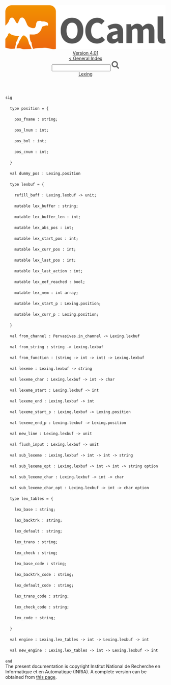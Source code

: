 <!-- ((! set title API !)) ((! set documentation !)) ((! set api !)) ((! set nobreadcrumb !)) -->
<div class="api"><header><nav class="toc brand"><a class="brand" href="https://ocaml.org/"><img src="colour-logo-gray.svg" class="svg" alt="OCaml"></a></nav><nav class="toc"><div class="toc_version"><a href="/docs" id="version-select">Version 4.01</a></div><a href="index.html">&lt; General Index</a><div class="api_search"><input type="text" name="apisearch" id="api_search" oninput="mySearch(false);" onkeypress="this.oninput();" onclick="this.oninput();" onpaste="this.oninput();">
<img src="search_icon.svg" alt="Search" class="svg" onclick="mySearch(false)"></div>
<div id="search_results"></div><div class="toc_title"><a href="Lexing.html">Lexing</a></div><ul></ul></nav></header>
<code class="code"><span class="keyword">sig</span><br>
&nbsp;&nbsp;<span class="keyword">type</span>&nbsp;position&nbsp;=&nbsp;{<br>
&nbsp;&nbsp;&nbsp;&nbsp;pos_fname&nbsp;:&nbsp;string;<br>
&nbsp;&nbsp;&nbsp;&nbsp;pos_lnum&nbsp;:&nbsp;int;<br>
&nbsp;&nbsp;&nbsp;&nbsp;pos_bol&nbsp;:&nbsp;int;<br>
&nbsp;&nbsp;&nbsp;&nbsp;pos_cnum&nbsp;:&nbsp;int;<br>
&nbsp;&nbsp;}<br>
&nbsp;&nbsp;<span class="keyword">val</span>&nbsp;dummy_pos&nbsp;:&nbsp;<span class="constructor">Lexing</span>.position<br>
&nbsp;&nbsp;<span class="keyword">type</span>&nbsp;lexbuf&nbsp;=&nbsp;{<br>
&nbsp;&nbsp;&nbsp;&nbsp;refill_buff&nbsp;:&nbsp;<span class="constructor">Lexing</span>.lexbuf&nbsp;<span class="keywordsign">-&gt;</span>&nbsp;unit;<br>
&nbsp;&nbsp;&nbsp;&nbsp;<span class="keyword">mutable</span>&nbsp;lex_buffer&nbsp;:&nbsp;string;<br>
&nbsp;&nbsp;&nbsp;&nbsp;<span class="keyword">mutable</span>&nbsp;lex_buffer_len&nbsp;:&nbsp;int;<br>
&nbsp;&nbsp;&nbsp;&nbsp;<span class="keyword">mutable</span>&nbsp;lex_abs_pos&nbsp;:&nbsp;int;<br>
&nbsp;&nbsp;&nbsp;&nbsp;<span class="keyword">mutable</span>&nbsp;lex_start_pos&nbsp;:&nbsp;int;<br>
&nbsp;&nbsp;&nbsp;&nbsp;<span class="keyword">mutable</span>&nbsp;lex_curr_pos&nbsp;:&nbsp;int;<br>
&nbsp;&nbsp;&nbsp;&nbsp;<span class="keyword">mutable</span>&nbsp;lex_last_pos&nbsp;:&nbsp;int;<br>
&nbsp;&nbsp;&nbsp;&nbsp;<span class="keyword">mutable</span>&nbsp;lex_last_action&nbsp;:&nbsp;int;<br>
&nbsp;&nbsp;&nbsp;&nbsp;<span class="keyword">mutable</span>&nbsp;lex_eof_reached&nbsp;:&nbsp;bool;<br>
&nbsp;&nbsp;&nbsp;&nbsp;<span class="keyword">mutable</span>&nbsp;lex_mem&nbsp;:&nbsp;int&nbsp;array;<br>
&nbsp;&nbsp;&nbsp;&nbsp;<span class="keyword">mutable</span>&nbsp;lex_start_p&nbsp;:&nbsp;<span class="constructor">Lexing</span>.position;<br>
&nbsp;&nbsp;&nbsp;&nbsp;<span class="keyword">mutable</span>&nbsp;lex_curr_p&nbsp;:&nbsp;<span class="constructor">Lexing</span>.position;<br>
&nbsp;&nbsp;}<br>
&nbsp;&nbsp;<span class="keyword">val</span>&nbsp;from_channel&nbsp;:&nbsp;<span class="constructor">Pervasives</span>.in_channel&nbsp;<span class="keywordsign">-&gt;</span>&nbsp;<span class="constructor">Lexing</span>.lexbuf<br>
&nbsp;&nbsp;<span class="keyword">val</span>&nbsp;from_string&nbsp;:&nbsp;string&nbsp;<span class="keywordsign">-&gt;</span>&nbsp;<span class="constructor">Lexing</span>.lexbuf<br>
&nbsp;&nbsp;<span class="keyword">val</span>&nbsp;from_function&nbsp;:&nbsp;(string&nbsp;<span class="keywordsign">-&gt;</span>&nbsp;int&nbsp;<span class="keywordsign">-&gt;</span>&nbsp;int)&nbsp;<span class="keywordsign">-&gt;</span>&nbsp;<span class="constructor">Lexing</span>.lexbuf<br>
&nbsp;&nbsp;<span class="keyword">val</span>&nbsp;lexeme&nbsp;:&nbsp;<span class="constructor">Lexing</span>.lexbuf&nbsp;<span class="keywordsign">-&gt;</span>&nbsp;string<br>
&nbsp;&nbsp;<span class="keyword">val</span>&nbsp;lexeme_char&nbsp;:&nbsp;<span class="constructor">Lexing</span>.lexbuf&nbsp;<span class="keywordsign">-&gt;</span>&nbsp;int&nbsp;<span class="keywordsign">-&gt;</span>&nbsp;char<br>
&nbsp;&nbsp;<span class="keyword">val</span>&nbsp;lexeme_start&nbsp;:&nbsp;<span class="constructor">Lexing</span>.lexbuf&nbsp;<span class="keywordsign">-&gt;</span>&nbsp;int<br>
&nbsp;&nbsp;<span class="keyword">val</span>&nbsp;lexeme_end&nbsp;:&nbsp;<span class="constructor">Lexing</span>.lexbuf&nbsp;<span class="keywordsign">-&gt;</span>&nbsp;int<br>
&nbsp;&nbsp;<span class="keyword">val</span>&nbsp;lexeme_start_p&nbsp;:&nbsp;<span class="constructor">Lexing</span>.lexbuf&nbsp;<span class="keywordsign">-&gt;</span>&nbsp;<span class="constructor">Lexing</span>.position<br>
&nbsp;&nbsp;<span class="keyword">val</span>&nbsp;lexeme_end_p&nbsp;:&nbsp;<span class="constructor">Lexing</span>.lexbuf&nbsp;<span class="keywordsign">-&gt;</span>&nbsp;<span class="constructor">Lexing</span>.position<br>
&nbsp;&nbsp;<span class="keyword">val</span>&nbsp;new_line&nbsp;:&nbsp;<span class="constructor">Lexing</span>.lexbuf&nbsp;<span class="keywordsign">-&gt;</span>&nbsp;unit<br>
&nbsp;&nbsp;<span class="keyword">val</span>&nbsp;flush_input&nbsp;:&nbsp;<span class="constructor">Lexing</span>.lexbuf&nbsp;<span class="keywordsign">-&gt;</span>&nbsp;unit<br>
&nbsp;&nbsp;<span class="keyword">val</span>&nbsp;sub_lexeme&nbsp;:&nbsp;<span class="constructor">Lexing</span>.lexbuf&nbsp;<span class="keywordsign">-&gt;</span>&nbsp;int&nbsp;<span class="keywordsign">-&gt;</span>&nbsp;int&nbsp;<span class="keywordsign">-&gt;</span>&nbsp;string<br>
&nbsp;&nbsp;<span class="keyword">val</span>&nbsp;sub_lexeme_opt&nbsp;:&nbsp;<span class="constructor">Lexing</span>.lexbuf&nbsp;<span class="keywordsign">-&gt;</span>&nbsp;int&nbsp;<span class="keywordsign">-&gt;</span>&nbsp;int&nbsp;<span class="keywordsign">-&gt;</span>&nbsp;string&nbsp;option<br>
&nbsp;&nbsp;<span class="keyword">val</span>&nbsp;sub_lexeme_char&nbsp;:&nbsp;<span class="constructor">Lexing</span>.lexbuf&nbsp;<span class="keywordsign">-&gt;</span>&nbsp;int&nbsp;<span class="keywordsign">-&gt;</span>&nbsp;char<br>
&nbsp;&nbsp;<span class="keyword">val</span>&nbsp;sub_lexeme_char_opt&nbsp;:&nbsp;<span class="constructor">Lexing</span>.lexbuf&nbsp;<span class="keywordsign">-&gt;</span>&nbsp;int&nbsp;<span class="keywordsign">-&gt;</span>&nbsp;char&nbsp;option<br>
&nbsp;&nbsp;<span class="keyword">type</span>&nbsp;lex_tables&nbsp;=&nbsp;{<br>
&nbsp;&nbsp;&nbsp;&nbsp;lex_base&nbsp;:&nbsp;string;<br>
&nbsp;&nbsp;&nbsp;&nbsp;lex_backtrk&nbsp;:&nbsp;string;<br>
&nbsp;&nbsp;&nbsp;&nbsp;lex_default&nbsp;:&nbsp;string;<br>
&nbsp;&nbsp;&nbsp;&nbsp;lex_trans&nbsp;:&nbsp;string;<br>
&nbsp;&nbsp;&nbsp;&nbsp;lex_check&nbsp;:&nbsp;string;<br>
&nbsp;&nbsp;&nbsp;&nbsp;lex_base_code&nbsp;:&nbsp;string;<br>
&nbsp;&nbsp;&nbsp;&nbsp;lex_backtrk_code&nbsp;:&nbsp;string;<br>
&nbsp;&nbsp;&nbsp;&nbsp;lex_default_code&nbsp;:&nbsp;string;<br>
&nbsp;&nbsp;&nbsp;&nbsp;lex_trans_code&nbsp;:&nbsp;string;<br>
&nbsp;&nbsp;&nbsp;&nbsp;lex_check_code&nbsp;:&nbsp;string;<br>
&nbsp;&nbsp;&nbsp;&nbsp;lex_code&nbsp;:&nbsp;string;<br>
&nbsp;&nbsp;}<br>
&nbsp;&nbsp;<span class="keyword">val</span>&nbsp;engine&nbsp;:&nbsp;<span class="constructor">Lexing</span>.lex_tables&nbsp;<span class="keywordsign">-&gt;</span>&nbsp;int&nbsp;<span class="keywordsign">-&gt;</span>&nbsp;<span class="constructor">Lexing</span>.lexbuf&nbsp;<span class="keywordsign">-&gt;</span>&nbsp;int<br>
&nbsp;&nbsp;<span class="keyword">val</span>&nbsp;new_engine&nbsp;:&nbsp;<span class="constructor">Lexing</span>.lex_tables&nbsp;<span class="keywordsign">-&gt;</span>&nbsp;int&nbsp;<span class="keywordsign">-&gt;</span>&nbsp;<span class="constructor">Lexing</span>.lexbuf&nbsp;<span class="keywordsign">-&gt;</span>&nbsp;int<br>
<span class="keyword">end</span></code><div class="copyright">The present documentation is copyright Institut National de Recherche en Informatique et en Automatique (INRIA). A complete version can be obtained from <a href="http://caml.inria.fr/pub/docs/manual-ocaml/">this page</a>.</div></div>